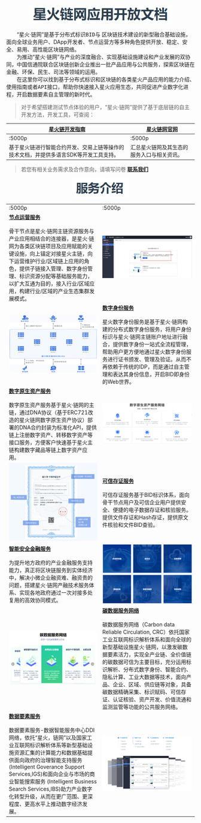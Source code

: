 <center>  <img src="./_media/home_doc1.png">  </center>


&ensp;&ensp;&ensp;&ensp;“星火·链网”是基于<kbd>分布式标识BID</kbd>与 <kbd>区块链</kbd>技术建设的新型融合基础设施，面向全球业务用户、DApp开发者、节点运营方等多种角色提供开放、稳定、安全、易用、高性能区块链网络。</br>
​&ensp;&ensp;&ensp;&ensp;为推动“星火·链网”与产业的深度融合、实现基础设施建设和产业发展的双协同，中国信通院联合区块链创新企业推出一批产品应用与公共服务，探索区块链在金融、环保、民生、司法等领域的运用。</br>
​&ensp;&ensp;&ensp;&ensp;在这里你可以找到基于分布式标识和区块链的各类星火产品应用的<kbd>能力介绍</kbd>、<kbd>使用指南</kbd>或者<kbd>API接口</kbd>，帮助你快速接入星火应用生态，共同促进产业数字化进程，开启数据要素自主管理的新时代。</br>

> 对于希望搭建测试节点体验的用户，“星火·链网”提供了基于底层链的自主开发方法，开发工具，可查阅：

| **[星火链开发指南](https://bif-doc.readthedocs.io/zh_CN/2.0.0/)** | &nbsp;**[星火链网官网](https://bitfactory.cn/)** |
| ---------------------------------------------------------- | ------------------------------------------ |
| :5000p                                                     | :5000p                                     |
| 基于星火链进行智能合约开发、交易上链等操作的技术文档，并提供多语言SDK等开发工具支持。               | 汇总星火链网及其生态的服务入口与相关资讯。                      |

> 若您有相关业务需求及合作意向，请填写问卷 **[联系我们](https://fs80.cn/ultycz)** 

<center>  <img src="./_media/home_doc2.png">  </center>


|                                                              |                                                              |
| :----------------------------------------------------------- | ------------------------------------------------------------ |
| :5000p                                                       | :5000p                                                       |
| **[节点运营服务](/docs/骨干节点接入服务/超级节点服务平台/超级节点服务平台.md)**<br/><br/>骨干节点是星火·链网主链资源服务与产业应用相结合的连接器，是星火·链网为各类区块链项目及应用赋能的关键设施，向上锚定对接星火主链，向下运营维护行业/区域链上应用的角色，提供子链接入管理、数字身份管理、标识资源分配等基础服务能力，以扩大互通为目的，接入行业/区域应用，构建行业/区域的产业生态集群发展模式。 | <center>  <img src="./_media/home_backbone.png">  </center>  |
| <center>  <img src="./_media/home_id3entry.png">  </center>  | **[数字身份服务](/docs/数字身份服务/数字身份平台/数字身份平台.md)**<br/><br/>星火数字身份服务是基于星火·链网构建的分布式数字身份服务，将用户身份标识与星火·链网主链账户地址进行融合，提供数字身份一站式全流程管理，帮助用户更方便地通过星火数字身份服务进行证书颁发、管理及验证。从而不再依赖于传统的IDP，而是通过自主管理和表达其身份信息，开启BID即身份的Web世界。 |
| **[数字原生资产服务](/docs/数字原生资产服务/DNA注册认证平台/DNA注册认证平台.md)**<br/><br/>数字原生资产服务基于星火·链网的主链，通过DNA协议（基于ERC721改造的星火链网数字原生资产协议）部署的DNA合约封装为标准化API，提供链上注册数字资产、转移数字资产等接口服务，方便客户快速基于星火主链构建数字藏品等链上数字资产应用。 | <center>  <img src="./_media/home_DNA.png">  </center>       |
| <center>  <img src="./_media/home_stamp.png">  </center>     | **[可信存证服务](/docs/可信存证服务/可信存证服务网络/可信存证服务网络.md)**<br/><br/>可信存证服务基于BID标识体系，面向骨干节点用户及可信企业用户提供安全、便捷的电子数据存证和核验服务。提供文件存证和Hash存证，提供原文件核验和文件BID查验。 |
| **[智能安全金融服务](/docs/智能安全金融服务/星火产融平台/星火产融平台.md)**<br/><br/>为提升地方政府的产业金融服务支持能力，真正将区块链服务到实体经济中，解决小微企业融资难、融资贵的问题，搭建星火·链网产融技术服务体系、实现各地政府通过一次对接多处复用的高效协同模式。 | <center>  <img src="./_media/home_isf.png">  </center>       |
| <center>  <img src="./_media/home_CRC.png">  </center>       | **[碳数据服务网络](/docs/碳数据服务/产品碳足迹数据服务平台/产品碳足迹数据服务平台.md)**<br/><br/>碳数据服务网络（Carbon data Reliable Circulation, CRC）依托国家工业互联网标识解析体系和面向全球的新型基础设施星火·链网，以激发碳数据要素活力，实现全产业链、全价值链的碳数据可信为主要目标，充分运用标识解析、分布式数字身份、智能合约、隐私计算、工业大数据等技术，面向产品、企业、区域、供应链等对象，具备碳数据精确采集、标识赋码、可信存证、认证核验、资产开发、价值流通和监测监管等功能的公共服务网络。 |
| **[数据要素服务](/docs/数据要素服务/数据智能服务中心/数据智能服务中心.md)**<br/><br/>数据要素服务-数据智能服务中心DDI网络，依托“星火，链网”以及国家工业互联网标识解析体系等新型基础设施资源汇集的计算能力和数据基础提供面向政府的治理智能支持服务 (Intelligent Goverance Support Services,IGS)和面向企业与市场的商业智能搜索服务 (Intelligent Business Search Services,IBS)助力产业数字化转型升级，从而在更广范围、更深程度、更高水平上推动数字经济发展。 | <center>  <img src="./_media/home_DDI.png">  </center>       |
